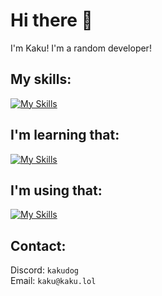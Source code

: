 # Hi there 👋
I'm Kaku! I'm a random developer!
## My skills:
[![My Skills](https://skillicons.dev/icons?i=js,html,css,php,jquery,java,cs,py,bootstrap,lua,mysql)](https://skillicons.dev)
## I'm learning that:
[![My Skills](https://skillicons.dev/icons?i=ts,cpp,c,vite,next)](https://skillicons.dev)
## I'm using that:
[![My Skills](https://skillicons.dev/icons?i=vscode,eclipse,npm,googlecloud,visualstudio,raspberrypi,jenkins,nodejs)](https://skillicons.dev)
## Contact:
Discord: ``kakudog``
<br>
Email: ``kaku@kaku.lol``
